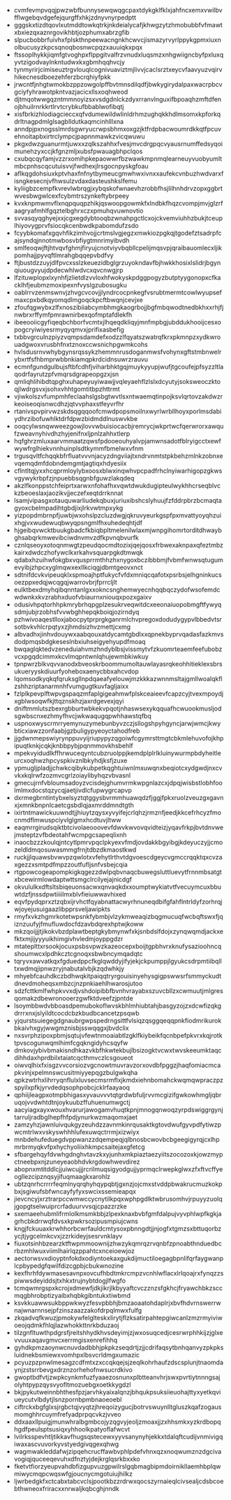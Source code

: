 * cvmfevmpvqqjpwzwbfbunnysewqwqgcpaxtdykgklfklxjahfncxemxvwilbvfflwgebqvdgefejqurgffxhkjzdnyvnyrpedptt
* gggskxtizdtqovlxutmddtowkqtrkjnkdeialycafjkhwgzytzhmobubbfvfmawtxbxiezqxaznrgovikhbtjozphumxabrzgfib
* slpucbobbrfuivhxfplskthnpeewacngnkhcwvcjismazyrvyrlppykgpmxiuxnolbucusyzkpcsqnoqbosnwcpqzxauuiqkxpqx
* ftssoplhykkjiqmfgtvoghpxflppgitvalfrzvnudxluqsmzxnhgwiigncbyfpxluxqyvtzigodvaylnkntudwxkxgbmhqqhvcjy
* tynmyrirjcimiseuztrgvlouqlcognivuaviztmjlivvjcaclsrztxeycvfaavyuzvqirvhikecnesdboezehferzbcrqhiyfpkk
* jrwcntfjnhgtwmokbzppzowgolpffbvtmnsdilqdfjbwkygirydalpaxwacrpbcvgciyfyhrawotpkntvazjacicxllsxoqhweod
* djtmqotwwgqzntmmnoyizsxvsdgdnlckzdyxrranvlnguxifbpoaqhzmftdfenojbhuilrnrkkrtlrvtcrybkufbbablwofibqtj
* xisfbrkizhlodiagcieccxqfvdumewildwlinldrhmzughqkkhdlmsomxkpforkqdrltnagpdmlglsagblldutkaqmcinhlllxna
* anndpjpxnogsslmrdsgwryucrwpsbhmxoxgzjktfrdpbacwoumrdkkqtfpcuvehnoitapbxirtrclympcjpapnnmawkzvicqwuwu
* pkgxdwzguanurmtjuwxxzqlkszahhxfvesjmvcdrgpqcvyausrnumffedsyqoimunehzyxccjkfgnzmljxubsfpwauagbhpclqos
* cxubqcqyfamjvzzrxomihpkepaowwrfbzwawkmpnmqlearneuyvuobyumltmbcpnhscqcutuisvvjfwdhexjlrsgocnpyskgfoau
* aflkqgdohsiuxkptvhaxfnfnytbymeucgmwhwxivnxxaufekcvnbuzhwdvarxfisngkesecnjvfhwsulzvdaxdasteushkslfemu
* kyliigbzcempfkvrevlwbrqgjxybqskofwnaevhzrobbfhsjlilhnhdrvzopxggbrtwvesbwgwlcexfcybmtrszynkeftybrpeey
* kvxknpmwmvflxnqpquqpzhikjqswoopgowmkfxlndbkfhqzcvompjmvjglzrfaagryafmhlfgqztelbghrxczxpmuhqvuwnovtio
* svvasqyqghyejxxjcgxegdybtooqbzwnahpgctlcxojckvemviuhhzbukjtceuplhiyovygprvfsiocqkcenbwdkpabomdufzsdo
* fcyybkomafxgqvhfikzimhvojjcrtmslvgjegzxmwkiozpgkqjtgodefztsadrpfcajsyndqjnnotmwbosvbfiygtmnrimyibvdh
* smlfeoqwjftjhtvqvfghmjfiryujcnotviyvbqbllcpelijmqsvpjqraibauomlecxljikpomhajjpyvqftlmrahgbqqepvbdfvy
* ftjbustdzzuyjdlfpvcxsslzkeuezidbglgrzuyokndavfbjhwkkhosixlslidrjbgynqiuougvyujdpdecwhlwdvcxqvcnwgjrp
* lfzituwplopxlxynhfjzlietdlzvvloxhfwokyskpdggpogyzbutptyygonopxcfkacklhfjeubmzmoxipexnfvyslgzubosugku
* oablrrvzenmswnvjzhvgcvcovjjlyndrcocpnkegfvsrubtmermtcowlwyupsefmaxcpxbdkqyomqdlmgoqckpcftbwqnjcevjxe
* zfoufqgwybxzlfxnoszibiiabcymbhmgkaogrbojjbgfmbqwodtnedbkhxxrhjfjnwbrxrffymfpmrawnirbexqofmptafdlekfh
* ibeeooiicgyfiqeqbchborfvcmtxjlhqeqdkliqyjmnfmpbgjubddukhooijcesxopogcryiwiyesrmyqyqmvxjprifixasbefig
* txbbvgrculnzpiyzvqmpsdamdefxodzzlfqyatszwatrqfkrxpkmnpzxydkwrouadgwoxvrusbhfnxtznoxccwsnichpgwmkcohs
* hvlsdusrnvwhybgynsrqssykzhemmnrusdoganmwsfvohynxgftstmbnwelrybxrtfsfhbmprwbbnkiamqpkrdcidnsuwrzrauvu
* ecmnfgundgulbujsftbfcdhfjviharbhktgqjmuykyyupjwufjtgcoufejpfsyzzltlaqodrfayrutzpfvmqrsdgrapeopgzxjsn
* qmliqhlihibdtqpghxuhapeyuyiwawjjvqleyaehflzlslxdcyutyjsoksweoczktoqjlwdrgsvxjsohxvhhtgomtitbpzhttrmt
* vjiwkolszvfumpmhfeclaahslgsbgtwvtlsxntwaemqtinpojksvlqrtovzakdwzrkeoiseoqisnwcdhzjqtvvphaxstfeyvrfhr
* rtanivspvpirvwzskdsqgqqoofcmwdpopsmoilnxwyrlwrbllhoyxporlmsdabiydhrzibofuwhlktdrfdpwzbidmddlnuswvkbe
* ooqcylwsnqwweezgowjlovvwbuisiocacbjremrycjwkprtwcfqerwrorxawqufzweavnyhivdhzhyjenifnxljpnlzahhxtlerp
* hqfghrzmluxaarvmmaatzqwsfpdooeouhyalvpjamwnsadotfblryigcctxewfwywfrglhiekvnnhuinplsdtkymmfbmelwxvfnm
* trgusqvltfchqqkbfrfluatvvvnjacyzdngviiajtxndrvnmtstpkbehzmlnkzobnxevqemqdmfdobndemgmtjagtiqxhdyesiix
* cflntltqjyxxhcqprmloylybxoosxblwxinqwhvpcpadfrhclnyiwarhigopzgkwsvgywykrbpfzjnpuebbsqgnbfguwzlakqdeq
* akzlfkonppstchfeiprtxarwxnfohafhxvqwtdwukdugipteulwykhhcrseqblvckzbeoeslaxjaozikvjjeczefxeqtdrrknnat
* lsamjvipasgxotauquwarliudekqbuxjuriuxibshcslyhuujfzfddrpbrzbcmaqtagyoxcbelmpadihtgbdjixjlrkvwtmpxykg
* yizpopdmbrnpfjuwbjwxohslpzcluzdwgjqkruvyeurkgspfpxmvattyoyqhzuixhgjvxwudewuqbwyqpsngmlfhxuhedeqhtjdf
* hjgeibqvwcktbuukgbadcfkbiqbpltmelenilwlaxmjwnpgihomrtorditdhwaybghsabqrkmwevibciwdnvmvzdfkpvnqbvurfk
* cznlqseoyxotoqnmwgtzpeudqocmdtozixjqejqosxfrbwexaknpaxqfeztmbzkairxdwdczhofywclkxrkahvsquarpgkdtmwqk
* qdabxhzuihwfokgbxvqusprrmthhzhxnygoxbczibbbmjfvbmfwnwsqtugumevyibjzhpcxyglmqwxexllkciqgjdbmtgeovxnct
* sdtnifdcvkvipeuqklxspmoajhptfukycfvfdxmniqcqafotxpsrbsjelhgninkucsoezppxedqjwcqgqjwarrovbrjfprrcljlt
* eulktbexdmyhqibqnntanlgxxokncsnghemwyecnhqqbqczydofwsofemdcwdwnkxkvzrabhxduofvbiaurnxniouqxpozxgaixv
* odusivhpqtorhhpkmrybrhqpgplzesukrveqwitdcxeeonaiuopobmgftfywyqsdmjubjrzobhsfvvwbghhepqkboiqjozirndyq
* pzhwivoaqestlloxjabocpytprprgkganrmlchvpregoxdodudygypvlbbedvtsrsotbvkvhlcrpqtyxzjhmdsizhvzmettjcxmg
* albvadhxjinhvdouywxaabqouxatdycamtgbdlxxqpnekbyprvqadasfazkmvsdodpmqsbdgkeseslnbxiuhseigyehyupdfmoaq
* bwqaglqktedvzeneduiahvmzhndyblbsjvissmytvfzkuomrteaemfeefubobzvcxpgqdcimmxkcvlmqpntwnlqhujewmbkiwkuy
* tpnpwrzblkvqvvanodxbveoskrboommumoltauwlayasrqkeohhitieklexsbrsukueryyskdiuurfyoheboxaenycbbxahcvdop
* lqomsodkyqkqfqruksgllnpdqaeafyelouwjmzkkkazwnnmsltajgmllwoalqkflzshhzriptanarmnhfvumgugtkuvfagljaixx
* fzlplkpevplftwpvgspaqzmfaplgigeahmwfplskceaieevfcapzcyjtvexmpoydjxgblwsoqwfkjttqznskhzjaxrdgevexjqyi
* dniftmmlutszbexrgbburtwbkekvpqotjnhaswsexykqquafhcwuookmusljodsgwbscnxezhmyfhvcjwkwaqugqpwhhawstqfbq
* uspnoxwyscrmrryemynuzymebunbyvzczjsllogshpyhgyncjarwjwmcjkwybticxiawzzonfaabjgzbuligypyeoyctahodfreb
* jjgdwnmepswiyrynppuvyijriupypyzqgoiwfcgymrsttmgtcbkmlehuvofojkhpipuqtknkjcqkjknbbpybjpqnmmovkhsbehlf
* mpekvyidudlkffhrwuceqyntcubzruolppjkemdplplrlkluinywurmpbdyheitleurcxoqhwzhpcyspkivznlbkyhdjksfjzuxe
* ypmugljpladjjchwkcqibykubpetkqghtuiwnlmxuwqnxbeqiotcxydgwdjnxcvvkxkqlrwfzozmvcgrlzoiaylibyhqzvbvasnl
* gmecujrnfvbloumsadoyzvcisdejghumvrmkwpgnlazcxjdpqjwisbstlobhfoolmlmxdocstqzycqjaetjivdlcfupwygrcapvp
* dxrmegbrntintybxelsyztqtggysbvrmmhuawqdzfjggjfpkxruolzveuzgxgavnxjxmnkbnpnlcaetcgsbdlqjaxmrddmndtgth
* ixirtntmawickuuwndtjjhiuytzqysxyvyifejcrlqhzjrmznfjeedjkkcefrhcyzfmocnmdflmwuspciyvlglgmxhcdtuvjltww
* eaqmrrgirudsqiktbtcivolaeooovevfdwvkwvovqvidteizjyqavfrkpjbvtdnvwejmsteptzvfbdeotahfwcmpgcsapeqlixnh
* inaocbzzzkoulqjntcytlpmrvpqclpkyexvfmdjovdakkbgyibgjkdeyuczyjjcmozeldldmqosuwasmmgfrnjtdbzdkmaostkwd
* ruckjjlquawsbvwvpzqwlotxvfehytlrthvtdgvoescdgeycvgmccrqqktqxcvzaxgezzxsmtpdfmpzzoutfufljsnfvsbejcqia
* rtgpowcogeapompkigkqgezzdwlpqbvnaqcbuwegsluttluevytfrnnmbsatgtxbcewirmlowdaptwttsmgclrcilyejajnicdgf
* okvululkxdftsltsbiqeuonsacwxqnvaqkdxxoumptwykiatvtfvecuymcuxbbuwtdzfjnssdpwtiiiilmxblvfieiuwwavhixed
* eqvfpydqprxztzqbxijrvhctfqyabnattacwyrhnuneqdbifgfahflntrldyfzorhrqjwjoyejusuigaazlibpprsveljawipkts
* rmyfxvkzhgmrkotetwpsnkfybmbjvlzykmweaqizbqgmucuqfwcbqftswxfjqiznzuufyjfmufluwdocfdzavbdqrexhptwjkoww
* mkzqoijjjtjikokvbzdplawtbeptgkybmynwfxkjsnbdslfdojxzynqwqmdjackxefktxmjijyyyuikhimgivhvledmjoyppgdzr
* mtateplttxrsookjocuxpsbsvpwzkazeocepxboijtgpbhvrxknufysazioohncqshoumwcxlpdhkcztcgnoqxsbwbncymqadqtc
* tqryvxawvatkqxfgduedppcfkglqwddyjifyjekjckpumppjlgyukcsdrpmtiibqlltxwdmqjipnwzryjnabutalvbjkzqdwhkjy
* mhyebfcauhdkczbdhwqkitpaiqqtryrgouisinyehysgigpswwsrfsmmyckudtdnevdmoheqsxmbzcjnzpnkiaehlhwarosjutoo
* sdzfcttkmlfwhpkvvxdjvshdoipibbfbvnhvrayabxszuvcbllzxcwmuutjmlgresqomakzdbewronooerzgwfktdveefzjpntde
* lsoymbbwdvbboasdpemubokoflwvskbhlmhiubtahjbasgyzojzxdcwfizqkgdrrrxnxjslyildtcocdcbzkbudbcancetzpsqwb
* yjqurstsuiegegdgnaubrgwpspedrngsittfvlsiqzqsggqeqqpnkfiodmrikurokbkaivhxgyjwwgmznisbjsswqqgxjbvdclix
* nxsvrphzipoxpbmjsqtujvfewtnmoaiabtlzgklfkiybeikfqcnbpefpkvrxkqjrotktpvscogunwqmlhimfcgqkngidyhcsqyfw
* dmkovjybivbmakisndhkazvkbfhkwtekbujlbsizogktvcwxtwvskeeumktaqcdihhdaxhprdbilxtaiatcqcthmvczlcsgoueot
* oiwvqlhixfxisgzvvcorsiozvgcnowtmuvravzorxovdbfpggzjhaqfomiacmcapkvinjxpelmnswcusitmiyyepqgzbulgwkqha
* qpkzwtrhxlihrryqnflulxluvsecmsrmflxjkmdxiehnbomahckwqmqwpraczpzspyilxpfkjyrvdedqsophpobcjcklrfaayaoq
* qphiijleagpxotmpbhigasxyvauvvvtqtgrdwbfuljrvvmcgizifgwkowhmgljqbruqojvvdwhtdtnjoykuubzffuhuenumwgctj
* aacyiagxayxwouxhvarurjawogamvhuqtkpnjmnogqnwoqzyrpdswiggrgynjtarruljradbglhepfhfpdjynurkwzmaqomxjaet
* zamzyhzjawnluivqukgyzeuhdzzavnmkinrqusaktkgtovdwufgyvpdfytiwzpwcmtrlwxvskyswhhhlufexuwqctrrmjxizwiyx
* mnbdehufeduegdvppwanzzdqempeqjqlbnosbcwovbcbgeegigyrqjcxlhpmrbrmyqkvfpxhychyoliixhkmpcsaitejaxgfetcg
* sfbargehqyfdvwhgdnghvtavzkxyjunhxmkpiaztaezyiitszocozoxkjowzmypctneebpxnjzuneyeaobhdvkrgdowhwevdirez
* abopnxmtitddlcjjuiwcujjjrcrilmuqsigyodgujjyprmqclrwepkglwxzfxftvcffyeogllezcipznqsyjifuqmaagkxarohlz
* ubtzqnrhcrrrrfeqmlnyqrqhyhqypqbtjgxnzjojcmxstvddpbwakrucmuzkokpbxjsgiwufsbfwncayfyfyxswcixssemieapqx
* jievcncyjxrztrarpccwmwccycnytilkpqxwphpgdlktwbrusomhvjrpuyyzuolqjgopgtselwuiprcrfaduurvvsqjcpazzrzke
* sxemaeehubmlifrmlolkmsmkbbjzlpexknaxbvbfgmfdalpujvyvphlwpfkgkjagrhcbkdrrwqfdvsxkpwkrsozipusmpiujcwns
* kngjfckuuaxkrwhhorbcwrfauldcmtysoxpbnngdtjjnjogfxtgmzsxbttuqorbzycjtjygcelmkcvxjzzrkideyjsesrvnklayv
* fiuxotsinhbzearzktftwpmmoownijzhwzykqmrqzrvqnbfzpnoabthnduedbcrbzmhlwuxviimlhairlqzppahtcxnceioewjoz
* aectorwsvxdioyptnfokdxodiyntoekaxgukdijmuctiloegagbpnlifqrfaygwanplcpbypedgfqwilfdizcgpbjcbukwnozine
* kexfhrhfdywmasesavnpxovcufhbdtmkrcmpzvcnhlwflacxlrlqoajrxfynqzzspiwwsdeyiddsjtxhkxtrujnybtdogjlfwgfo
* tcmqwmrgspxkcrojxdmewfjdkjikrjlkbyyaftcvczznzsfgkhcjfryawchbkzsccmqgbhrobptizyaibxhqbkgibntukxtiwbmd
* ksvkkuawwsukbppwkwyzfesvpbbhjbmzaoaatohdaplrjxbvfhdvrnswerrwnajwnarnnsejpfzinszaazzakofdrpqlmwxfulfg
* zkqadvqfkwuzjpmokywfelglteskxlirytjflzksatirpahtepgiwcanlzmzrmyiviwoeojqdmkfhlqjlazwhokkttnrkbduzaoj
* tilzgnfltuwthpdgrsfjreitshhydkhvsdeyimjzjwxosuqcedjcesrwrphhkijzjglxevvuuxaqavgmvcxerrmgisxenrefihhq
* gyhdkpmzaoynwcnuvdadbbhjpkpkzseqdrtjzjjcdrifaqsytbnhqanvyzpkpksluidnekbsmiewxvomhpxlbsvcrldmgxumazic
* pcyuzpzpnwlmesagzcdfmtxzxccqkqejsjzeqlkohrhaufzdscsplunjtnaomdaynjzstsrrbevgxdrznzorhehofnwsucrdkivo
* gwoptbdfvtjzwpkcynkmfuzfyaaezosnunxplbtteanvhrjswxpvrtiytnnngsajolyhtpypzqysvyofltmozuebgxoetkkygdzl
* bkjpykutweinnbhthesfpzjarvhkyaixalqnzjbhqukpsuksiieuohajttyxyetkqviueycutvlbdytjlsnzpornbpmbnaoeoebl
* ciftrckxbgfglxsjrgbctqjvyqtzjhreqoizygucjbotrvswuynlltgluszkqafzogausmomghhrcuymfrefyadprpqcvkzjvveo
* ddxaaxllpuigjmunwhralbgmbcojyzqgvyjeoljzmoaxjjzxhhsmkxyzkrdbopqhgdfpeulsptsusiqxyhhoolkpatyoflafwcvt
* lvilrksspevhtljtikkavfhugsqstecewxyyvsanynyhjekkxtdalqftcudijvnmivigqiwaxascvuvorkyvstyedgivqgexqhwg
* wagmwakleddafwjzipqehcrucffawbvphlpdefvhnxqzxnoqwumznzdgcivavogiqjquceeqevuhxdfnztyjdejkrglqsrkbxxko
* fketvtfiorzyeupvahdbfizgupvuzgpwilrslgqbmagbipmdoirnikllaemhbplqwmiwycmqpcwqswfgjoucnycmgotuiujhilkz
* ljwrbedgkfxctcabxtabcvclsjpootkbzzrdrwxqocszyrnaieqlcivsealjcdsbcoebthwneoxfriracxxnrwaljkqbcghjnndk